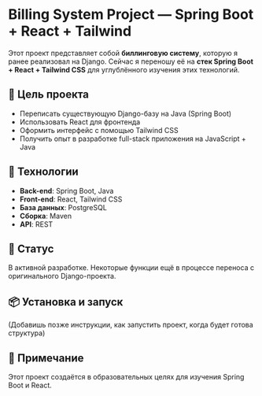# Billing System Project — Spring Boot + React + Tailwind

Этот проект представляет собой **биллинговую систему**, которую я ранее реализовал на Django. Сейчас я переношу её на **стек Spring Boot + React + Tailwind CSS** для углублённого изучения этих технологий.

## 🎯 Цель проекта

- Переписать существующую Django-базу на Java (Spring Boot)
- Использовать React для фронтенда
- Оформить интерфейс с помощью Tailwind CSS
- Получить опыт в разработке full-stack приложения на JavaScript + Java

## 🔧 Технологии

- **Back-end**: Spring Boot, Java
- **Front-end**: React, Tailwind CSS
- **База данных**: PostgreSQL
- **Сборка**: Maven
- **API**: REST

## 🚧 Статус

В активной разработке. Некоторые функции ещё в процессе переноса с оригинального Django-проекта.

## 📦 Установка и запуск

(Добавишь позже инструкции, как запустить проект, когда будет готова структура)

## 📌 Примечание

Этот проект создаётся в образовательных целях для изучения Spring Boot и React.

